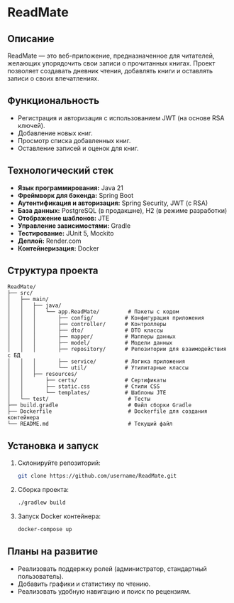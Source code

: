 # ReadMate

## Описание
ReadMate — это веб-приложение, предназначенное для читателей, желающих упорядочить свои записи о прочитанных книгах. Проект позволяет создавать дневник чтения, добавлять книги и оставлять записи о своих впечатлениях.

## Функциональность
- Регистрация и авторизация с использованием JWT (на основе RSA ключей).
- Добавление новых книг.
- Просмотр списка добавленных книг.
- Оставление записей и оценок для книг.

## Технологический стек
- **Язык программирования:** Java 21
- **Фреймворк для бэкенда:** Spring Boot
- **Аутентификация и авторизация:** Spring Security, JWT (с RSA)
- **База данных:** PostgreSQL (в продакшне), H2 (в режиме разработки)
- **Отображение шаблонов:** JTE
- **Управление зависимостями:** Gradle
- **Тестирование:** JUnit 5, Mockito
- **Деплой:** Render.com
- **Контейнеризация:** Docker

## Структура проекта
```
ReadMate/
├── src/
│   ├── main/
│   │   ├── java/
│   │   │   └── app.ReadMate/         # Пакеты с кодом
│   │   │       ├── config/          # Конфигурация приложения
│   │   │       ├── controller/      # Контроллеры
│   │   │       ├── dto/             # DTO классы
│   │   │       ├── mapper/          # Мапперы данных
│   │   │       ├── model/           # Модели данных
│   │   │       ├── repository/      # Репозитории для взаимодействия с БД
│   │   │       ├── service/         # Логика приложения
│   │   │       └── util/            # Утилитарные классы
│   │   ├── resources/
│   │       ├── certs/               # Сертификаты
│   │       ├── static.css           # Стили CSS
│   │       └── templates/           # Шаблоны JTE
│   └── test/                         # Тесты
├── build.gradle                      # Файл сборки Gradle
├── Dockerfile                        # Dockerfile для создания контейнера
└── README.md                         # Текущий файл
```

## Установка и запуск
1. Склонируйте репозиторий:
   ```bash
   git clone https://github.com/username/ReadMate.git
   ```
2. Сборка проекта:
   ```bash
   ./gradlew build
   ```
3. Запуск Docker контейнера:
   ```bash
   docker-compose up
   ```

## Планы на развитие
- Реализовать поддержку ролей (администратор, стандартный пользователь).
- Добавить графики и статистику по чтению.
- Реализовать удобную навигацию и поиск по рецензиям.

